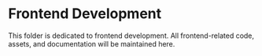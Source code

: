 # Frontend Development

This folder is dedicated to frontend development. All frontend-related code, assets, and documentation will be maintained here.
